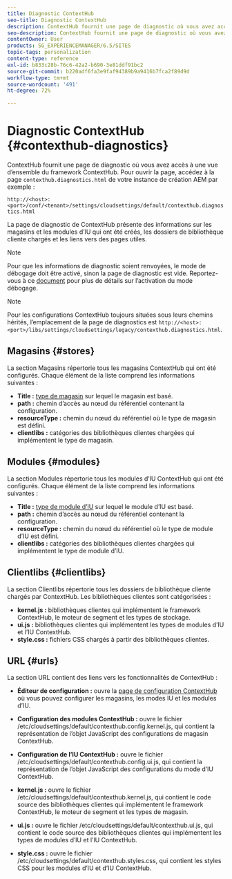 ```yaml
---
title: Diagnostic ContextHub
seo-title: Diagnostic ContextHub
description: ContextHub fournit une page de diagnostic où vous avez accès à une vue d’ensemble du framework ContextHub
seo-description: ContextHub fournit une page de diagnostic où vous avez accès à une vue d’ensemble du framework ContextHub
contentOwner: User
products: SG_EXPERIENCEMANAGER/6.5/SITES
topic-tags: personalization
content-type: reference
exl-id: b833c28b-76c6-42a2-b690-3e81ddf91bc2
source-git-commit: b220adf6fa3e9faf94389b9a9416b7fca2f89d9d
workflow-type: tm+mt
source-wordcount: '491'
ht-degree: 72%

---
```


# Diagnostic ContextHub {#contexthub-diagnostics}

ContextHub fournit une page de diagnostic où vous avez accès à une vue d’ensemble du framework ContextHub. Pour ouvrir la page, accédez à la page `contexthub.diagnostics.html` de votre instance de création AEM par exemple :

`http://<host>:<port>/conf/<tenant>/settings/cloudsettings/default/contexthub.diagnostics.html`

La page de diagnostic de ContextHub présente des informations sur les magasins et les modules d’IU qui ont été créés, les dossiers de bibliothèque cliente chargés et les liens vers des pages utiles.

>[!NOTE]
>
>Pour que les informations de diagnostic soient renvoyées, le mode de débogage doit être activé, sinon la page de diagnostic est vide. Reportez-vous à ce [document](ch-configuring.md#debugging-contexthub) pour plus de détails sur l’activation du mode débogage.

>[!NOTE]
>
>Pour les configurations ContextHub toujours situées sous leurs chemins hérités, l’emplacement de la page de diagnostics est `http://<host>:<port>/libs/settings/cloudsettings/legacy/contexthub.diagnostics.html`.

## Magasins {#stores}

La section Magasins répertorie tous les magasins ContextHub qui ont été configurés. Chaque élément de la liste comprend les informations suivantes :

* **Title :** [type de magasin](/help/sites-developing/ch-samplestores.md) sur lequel le magasin est basé.
* **path :** chemin d’accès au nœud du référentiel contenant la configuration.
* **resourceType :** chemin du nœud du référentiel où le type de magasin est défini.
* **clientlibs :** catégories des bibliothèques clientes chargées qui implémentent le type de magasin.

## Modules {#modules}

La section Modules répertorie tous les modules d’IU ContextHub qui ont été configurés. Chaque élément de la liste comprend les informations suivantes :

* **Title :** [type de module d’IU](/help/sites-developing/ch-samplemodules.md) sur lequel le module d’IU est basé.
* **path :** chemin d’accès au nœud du référentiel contenant la configuration.
* **resourceType :** chemin du nœud du référentiel où le type de module d’IU est défini.
* **clientlibs :** catégories des bibliothèques clientes chargées qui implémentent le type de module d’IU.

## Clientlibs {#clientlibs}

La section Clientlibs répertorie tous les dossiers de bibliothèque cliente chargés par ContextHub. Les bibliothèques clientes sont catégorisées :

* **kernel.js :** bibliothèques clientes qui implémentent le framework ContextHub, le moteur de segment et les types de stockage.
* **ui.js :** bibliothèques clientes qui implémentent les types de modules d’IU et l’IU ContextHub.
* **style.css :** fichiers CSS chargés à partir des bibliothèques clientes.

## URL {#urls}

La section URL contient des liens vers les fonctionnalités de ContextHub :

* **Éditeur de configuration :** ouvre la [page de configuration ContextHub](ch-configuring.md) où vous pouvez configurer les magasins, les modes IU et les modules d’IU.

* **Configuration des modules ContextHub :** ouvre le fichier /etc/cloudsettings/default/contexthub.config.kernel.js, qui contient la représentation de l’objet JavaScript des configurations de magasin ContextHub.
* **Configuration de l’IU ContextHub :** ouvre le fichier /etc/cloudsettings/default/contexthub.config.ui.js, qui contient la représentation de l’objet JavaScript des configurations du mode d’IU ContextHub.
* **kernel.js :** ouvre le fichier /etc/cloudsettings/default/contexthub.kernel.js, qui contient le code source des bibliothèques clientes qui implémentent le framework ContextHub, le moteur de segment et les types de magasin.
* **ui.js :** ouvre le fichier /etc/cloudsettings/default/contexthub.ui.js, qui contient le code source des bibliothèques clientes qui implémentent les types de modules d’IU et l’IU ContextHub.
* **style.css :** ouvre le fichier /etc/cloudsettings/default/contexthub.styles.css, qui contient les styles CSS pour les modules d’IU et d’IU ContextHub.
